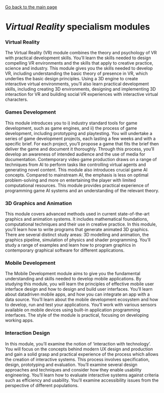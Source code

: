 [Go back to the main page](https://world-class.github.io/REPL/)

# *Virtual Reality* specialism modules

### Virtual Reality
The Virtual Reality (VR) module combines the
theory and psychology of VR with practical
development skills. You’ll learn the skills needed
to design compelling VR environments and the
skills that apply to creative practice, science and
industry. This module gives you the skills needed
to develop VR, including understanding the basic
theory of presence in VR, which underlies the basic
design principles. Using a 3D engine to create
interactive virtual environments, you’ll also learn
practical development skills, including creating
3D environments, designing and implementing
3D interaction for VR and building social VR
experiences with interactive virtual characters.

### Games Development
This module introduces you to i) industry standard
tools for game development, such as game engines,
and ii) the process of game development, including
prototyping and playtesting. You will undertake a
series of game development projects, each lasting a
few weeks and with a specific brief. For each project,
you’ll propose a game that fits the brief then deliver
the game and document it thoroughly. Through this
process, you’ll develop an awareness of intended
audience and the use of media for documentation.
Contemporary video game production draws on
a range of techniques from AI to perform tasks like
controlling virtual agents and generating novel
content. This module also introduces crucial game AI
concepts. Compared to mainstream AI, the emphasis
is less on optimal problem-solving and more on
entertaining the player with limited computational
resources. This module provides practical
experience of programming game AI systems
and an understanding of the relevant theory.

### 3D Graphics and Animation
This module covers advanced methods used in
current state-of-the-art graphics and animation
systems. It includes mathematical foundations,
computational techniques and their use in
creative practice. In this module, you’ll learn how
to write programs that generate animated 3D
graphics. There are several distinct study areas: 3D
modelling and animation, the graphics pipeline,
simulation of physics and shader programming.
You’ll study a range of examples and learn
how to program graphics in contemporary
graphical software for different applications.

### Mobile Development
The Mobile Development module aims to give you
the fundamental understanding and skills needed
to develop mobile applications. By studying this
module, you will learn the principles of effective
mobile user interface design and how to design
and build user interfaces. You’ll learn about datadriven mobile apps, and how you can integrate
an app with a data source. You’ll learn about the mobile development ecosystem and how to
develop, run and test your applications. You’ll
work with various sensors available on mobile
devices using built-in application programming
interfaces. The style of the module is practical,
focusing on developing working apps.

### Interaction Design
In this module, you’ll examine the notion of
‘interaction with technology’. You will focus on
the concepts behind modern UX design and
production and gain a solid grasp and practical
experience of the process which allows the creation
of interactive systems. This process involves
specification, design, prototyping and evaluation.
You’ll examine several design approaches and
techniques and consider how they enable usability
engineering. You’ll learn how to evaluate interactive
systems against criteria such as efficiency and
usability. You’ll examine accessibility issues from
the perspective of different populations.
